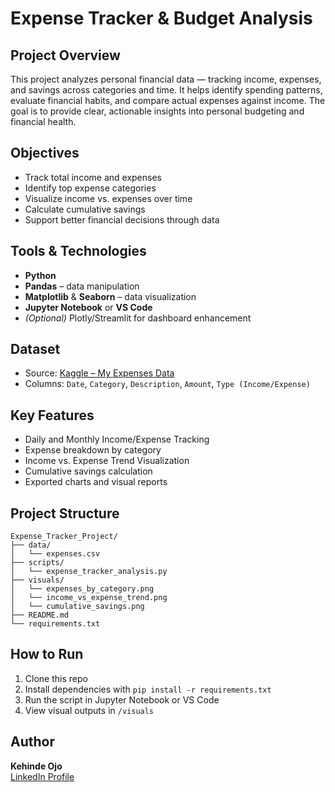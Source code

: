 # Expense Tracker & Budget Analysis

## Project Overview

This project analyzes personal financial data — tracking income, expenses, and savings across categories and time. It helps identify spending patterns, evaluate financial habits, and compare actual expenses against income. The goal is to provide clear, actionable insights into personal budgeting and financial health.

## Objectives

- Track total income and expenses
- Identify top expense categories
- Visualize income vs. expenses over time
- Calculate cumulative savings
- Support better financial decisions through data

## Tools & Technologies

- **Python**
- **Pandas** – data manipulation
- **Matplotlib** & **Seaborn** – data visualization
- **Jupyter Notebook** or **VS Code**
- _(Optional)_ Plotly/Streamlit for dashboard enhancement

## Dataset

- Source: [Kaggle – My Expenses Data](https://www.kaggle.com/datasets/tharunprabu/my-expenses-data)
- Columns: `Date`, `Category`, `Description`, `Amount`, `Type (Income/Expense)`

## Key Features

- Daily and Monthly Income/Expense Tracking
- Expense breakdown by category
- Income vs. Expense Trend Visualization
- Cumulative savings calculation
- Exported charts and visual reports

## Project Structure

```
Expense_Tracker_Project/
├── data/
│   └── expenses.csv
├── scripts/
│   └── expense_tracker_analysis.py
├── visuals/
│   └── expenses_by_category.png
│   └── income_vs_expense_trend.png
│   └── cumulative_savings.png
├── README.md
└── requirements.txt
```

## How to Run

1. Clone this repo
2. Install dependencies with `pip install -r requirements.txt`
3. Run the script in Jupyter Notebook or VS Code
4. View visual outputs in `/visuals`

## Author

**Kehinde Ojo**  
[LinkedIn Profile](https://www.linkedin.com/in/kehindeojo-analyst)
